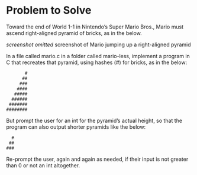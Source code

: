 # Problem to Solve

Toward the end of World 1-1 in Nintendo’s Super Mario Bros., Mario must ascend right-aligned pyramid of bricks, as in the below.

_screenshot omitted_
screenshot of Mario jumping up a right-aligned pyramid

In a file called mario.c in a folder called mario-less, implement a program in C that recreates that pyramid, using hashes (#) for bricks, as in the below:

```
       #
      ##
     ###
    ####
   #####
  ######
 #######
########
```

But prompt the user for an int for the pyramid’s actual height, so that the program can also output shorter pyramids like the below:

```
  #
 ##
###
```

Re-prompt the user, again and again as needed, if their input is not greater than 0 or not an int altogether.